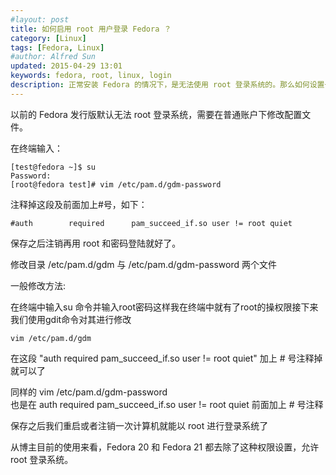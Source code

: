 ```yaml
---
#layout: post
title: 如何启用 root 用户登录 Fedora ？
category: [Linux]
tags: [Fedora, Linux]
#author: Alfred Sun
updated: 2015-04-29 13:01
keywords: fedora, root, linux, login
description: 正常安装 Fedora 的情况下，是无法使用 root 登录系统的。那么如何设置一下，才能获取 root 登录权限呢？以前碰到过几次，然后查了查就做到了；可惜过了段时间后又忘记了，因此简单在这里写写，给自己强化下记忆……
---
```


以前的 Fedora 发行版默认无法 root 登录系统，需要在普通账户下修改配置文件。

在终端输入：

    [test@fedora ~]$ su  
    Password:   
    [root@fedora test]# vim /etc/pam.d/gdm-password  

注释掉这段及前面加上#号，如下：

    #auth        required      pam_succeed_if.so user != root quiet  

保存之后注销再用 root 和密码登陆就好了。


修改目录 /etc/pam.d/gdm 与 /etc/pam.d/gdm-password 两个文件  
  
一般修改方法:  

在终端中输入su 命令并输入root密码这样我在终端中就有了root的操权限接下来我们使用gdit命令对其进行修改
  
    vim /etc/pam.d/gdm  

在这段 "auth required pam_succeed_if.so user != root quiet" 加上 # 号注释掉就可以了  
  
同样的 vim /etc/pam.d/gdm-password  
也是在 auth required pam_succeed_if.so user != root quiet 前面加上 # 号注释
  
保存之后我们重启或者注销一次计算机就能以 root 进行登录系统了  


<!--more-->


从博主目前的使用来看，Fedora 20 和 Fedora 21 都去除了这种权限设置，允许 root 登录系统。

